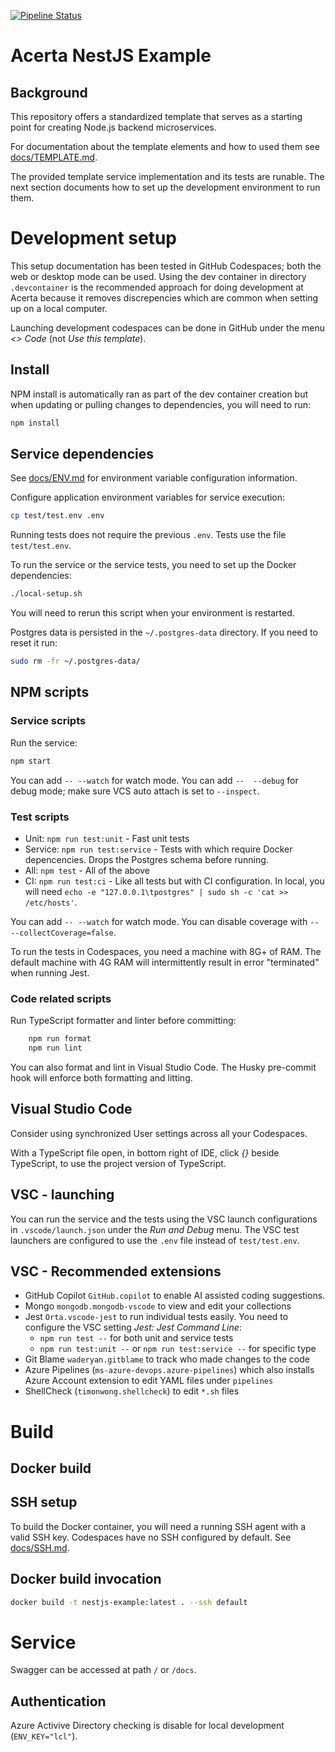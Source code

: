 [![Pipeline Status](https://dev.azure.com/acerta/Line%20Pulse/_apis/build/status%2Fnestjs-example?repoName=AcertaAnalyticsSolutions%2Fnestjs-example&branchName=main)](https://dev.azure.com/acerta/Line%20Pulse/_build/latest?definitionId=197&repoName=AcertaAnalyticsSolutions%2Fnestjs-example&branchName=main)

# Acerta NestJS Example

## Background

This repository offers a standardized template that serves as a starting point for creating Node.js backend microservices.

For documentation about the template elements and how to used them see [docs/TEMPLATE.md](./docs/TEMPLATE.md).

The provided template service implementation and its tests are runable. The next section documents how to set up the development environment to run them.

# Development setup

This setup documentation has been tested in GitHub Codespaces; both the web or desktop mode can be used. Using the dev container in directory `.devcontainer` is the recommended approach for doing development at Acerta because it removes discrepencies which are common when setting up on a local computer.

Launching development codespaces can be done in GitHub under the menu _<> Code_ (not _Use this template_).

## Install

NPM install is automatically ran as part of the dev container creation but when updating or pulling changes to dependencies, you will need to run:

```bash
npm install
```

## Service dependencies

See [docs/ENV.md](./docs/ENV.md) for environment variable configuration information.

Configure application environment variables for service execution:

```bash
cp test/test.env .env
```

Running tests does not require the previous `.env`. Tests use the file `test/test.env`.

To run the service or the service tests, you need to set up the Docker dependencies:

```bash
./local-setup.sh
```

You will need to rerun this script when your environment is restarted.

Postgres data is persisted in the `~/.postgres-data` directory. If you need to reset it run:

```bash
sudo rm -fr ~/.postgres-data/
```

## NPM scripts

### Service scripts

Run the service:

```bash
npm start
```

You can add `-- --watch` for watch mode. You can add `--  --debug` for debug mode; make sure VCS auto attach is set to `--inspect`.

### Test scripts

- Unit: `npm run test:unit` - Fast unit tests
- Service: `npm run test:service` - Tests with which require Docker depencencies. Drops the Postgres schema before running.
- All: `npm test` - All of the above
- CI: `npm run test:ci` - Like all tests but with CI configuration. In local, you will need `echo -e "127.0.0.1\tpostgres" | sudo sh -c 'cat >> /etc/hosts'`.

You can add `-- --watch` for watch mode. You can disable coverage with `-- --collectCoverage=false`.

To run the tests in Codespaces, you need a machine with 8G+ of RAM. The default machine with 4G RAM will intermittently result in error "terminated" when running Jest.

### Code related scripts

Run TypeScript formatter and linter before committing:

```bash
    npm run format
    npm run lint
```

You can also format and lint in Visual Studio Code. The Husky pre-commit hook will enforce both formatting and litting.

## Visual Studio Code

Consider using synchronized User settings across all your Codespaces.

With a TypeScript file open, in bottom right of IDE, click _{}_ beside TypeScript, to use the project version of TypeScript.

## VSC - launching

You can run the service and the tests using the VSC launch configurations in `.vscode/launch.json` under the _Run and Debug_ menu.
The VSC test launchers are configured to use the `.env` file instead of `test/test.env`.

## VSC - Recommended extensions

- GitHub Copilot `GitHub.copilot` to enable AI assisted coding suggestions.
- Mongo `mongodb.mongodb-vscode` to view and edit your collections
- Jest `Orta.vscode-jest` to run individual tests easily. You need to configure the VSC setting _Jest: Jest Command Line_:
  - `npm run test --` for both unit and service tests
  - `npm run test:unit --` or `npm run test:service --` for specific type
- Git Blame `waderyan.gitblame` to track who made changes to the code
- Azure Pipelines (`ms-azure-devops.azure-pipelines`) which also installs Azure Account extension to edit YAML files under `pipelines`
- ShellCheck (`timonwong.shellcheck`) to edit `*.sh` files

# Build

## Docker build

## SSH setup

To build the Docker container, you will need a running SSH agent with a valid SSH key. Codespaces have no SSH configured by default.
See [docs/SSH.md](./docs/SSH.md).

## Docker build invocation

```bash
docker build -t nestjs-example:latest . --ssh default
```

# Service

Swagger can be accessed at path `/` or `/docs`.

## Authentication

Azure Activive Directory checking is disable for local development (`ENV_KEY="lcl"`).
